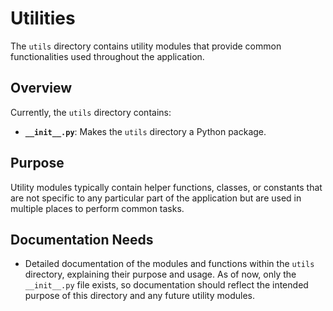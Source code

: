 # Utilities

The `utils` directory contains utility modules that provide common functionalities used throughout the application.

## Overview

Currently, the `utils` directory contains:

- **`__init__.py`**:  Makes the `utils` directory a Python package.

## Purpose

Utility modules typically contain helper functions, classes, or constants that are not specific to any particular part of the application but are used in multiple places to perform common tasks.

## Documentation Needs

- Detailed documentation of the modules and functions within the `utils` directory, explaining their purpose and usage. As of now, only the `__init__.py` file exists, so documentation should reflect the intended purpose of this directory and any future utility modules.
